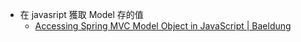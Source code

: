 - 在 javasript 獲取 Model 存的值
	- [Accessing Spring MVC Model Object in JavaScript | Baeldung](https://www.baeldung.com/spring-mvc-model-objects-js)

